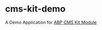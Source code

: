 # cms-kit-demo
A Demo Application for [ABP CMS Kit Module](https://docs.abp.io/en/abp/latest/Modules/Cms-Kit/Index)

